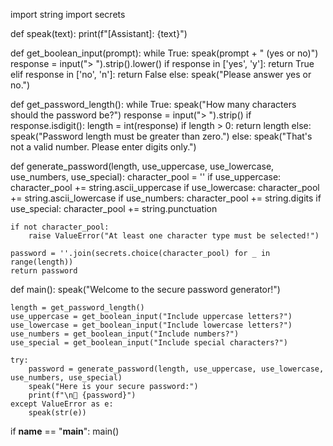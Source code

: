 import string
import secrets

def speak(text):
    print(f"[Assistant]: {text}")

def get_boolean_input(prompt):
    while True:
        speak(prompt + " (yes or no)")
        response = input("> ").strip().lower()
        if response in ['yes', 'y']:
            return True
        elif response in ['no', 'n']:
            return False
        else:
            speak("Please answer yes or no.")

def get_password_length():
    while True:
        speak("How many characters should the password be?")
        response = input("> ").strip()
        if response.isdigit():
            length = int(response)
            if length > 0:
                return length
            else:
                speak("Password length must be greater than zero.")
        else:
            speak("That's not a valid number. Please enter digits only.")

def generate_password(length, use_uppercase, use_lowercase, use_numbers, use_special):
    character_pool = ''
    if use_uppercase:
        character_pool += string.ascii_uppercase
    if use_lowercase:
        character_pool += string.ascii_lowercase
    if use_numbers:
        character_pool += string.digits
    if use_special:
        character_pool += string.punctuation

    if not character_pool:
        raise ValueError("At least one character type must be selected!")

    password = ''.join(secrets.choice(character_pool) for _ in range(length))
    return password

def main():
    speak("Welcome to the secure password generator!")

    length = get_password_length()
    use_uppercase = get_boolean_input("Include uppercase letters?")
    use_lowercase = get_boolean_input("Include lowercase letters?")
    use_numbers = get_boolean_input("Include numbers?")
    use_special = get_boolean_input("Include special characters?")

    try:
        password = generate_password(length, use_uppercase, use_lowercase, use_numbers, use_special)
        speak("Here is your secure password:")
        print(f"\n🔐 {password}")
    except ValueError as e:
        speak(str(e))

if __name__ == "__main__":
    main()
